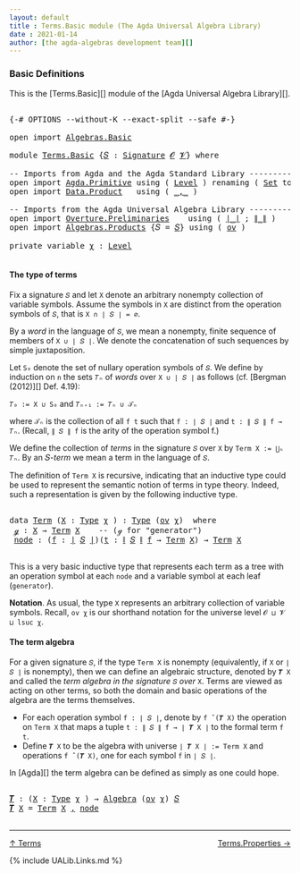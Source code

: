 ```yaml
---
layout: default
title : Terms.Basic module (The Agda Universal Algebra Library)
date : 2021-01-14
author: [the agda-algebras development team][]
---
```


### <a id="basic-definitions">Basic Definitions</a>

This is the [Terms.Basic][] module of the [Agda Universal Algebra Library][].

<pre class="Agda">

<a id="301" class="Symbol">{-#</a> <a id="305" class="Keyword">OPTIONS</a> <a id="313" class="Pragma">--without-K</a> <a id="325" class="Pragma">--exact-split</a> <a id="339" class="Pragma">--safe</a> <a id="346" class="Symbol">#-}</a>

<a id="351" class="Keyword">open</a> <a id="356" class="Keyword">import</a> <a id="363" href="Algebras.Basic.html" class="Module">Algebras.Basic</a>

<a id="379" class="Keyword">module</a> <a id="386" href="Terms.Basic.html" class="Module">Terms.Basic</a> <a id="398" class="Symbol">{</a><a id="399" href="Terms.Basic.html#399" class="Bound">𝑆</a> <a id="401" class="Symbol">:</a> <a id="403" href="Algebras.Basic.html#3566" class="Function">Signature</a> <a id="413" href="Algebras.Basic.html#1140" class="Generalizable">𝓞</a> <a id="415" href="Algebras.Basic.html#1142" class="Generalizable">𝓥</a><a id="416" class="Symbol">}</a> <a id="418" class="Keyword">where</a>

<a id="425" class="Comment">-- Imports from Agda and the Agda Standard Library ----------------</a>
<a id="493" class="Keyword">open</a> <a id="498" class="Keyword">import</a> <a id="505" href="Agda.Primitive.html" class="Module">Agda.Primitive</a> <a id="520" class="Keyword">using</a> <a id="526" class="Symbol">(</a> <a id="528" href="Agda.Primitive.html#597" class="Postulate">Level</a> <a id="534" class="Symbol">)</a> <a id="536" class="Keyword">renaming</a> <a id="545" class="Symbol">(</a> <a id="547" href="Agda.Primitive.html#326" class="Primitive">Set</a> <a id="551" class="Symbol">to</a> <a id="554" class="Primitive">Type</a> <a id="559" class="Symbol">)</a>
<a id="561" class="Keyword">open</a> <a id="566" class="Keyword">import</a> <a id="573" href="Data.Product.html" class="Module">Data.Product</a>   <a id="588" class="Keyword">using</a> <a id="594" class="Symbol">(</a> <a id="596" href="Agda.Builtin.Sigma.html#236" class="InductiveConstructor Operator">_,_</a> <a id="600" class="Symbol">)</a>

<a id="603" class="Comment">-- Imports from the Agda Universal Algebra Library ----------------</a>
<a id="671" class="Keyword">open</a> <a id="676" class="Keyword">import</a> <a id="683" href="Overture.Preliminaries.html" class="Module">Overture.Preliminaries</a>    <a id="709" class="Keyword">using</a> <a id="715" class="Symbol">(</a> <a id="717" href="Overture.Preliminaries.html#4227" class="Function Operator">∣_∣</a> <a id="721" class="Symbol">;</a> <a id="723" href="Overture.Preliminaries.html#4265" class="Function Operator">∥_∥</a> <a id="727" class="Symbol">)</a>
<a id="729" class="Keyword">open</a> <a id="734" class="Keyword">import</a> <a id="741" href="Algebras.Products.html" class="Module">Algebras.Products</a> <a id="759" class="Symbol">{</a><a id="760" class="Argument">𝑆</a> <a id="762" class="Symbol">=</a> <a id="764" href="Terms.Basic.html#399" class="Bound">𝑆</a><a id="765" class="Symbol">}</a> <a id="767" class="Keyword">using</a> <a id="773" class="Symbol">(</a> <a id="775" href="Algebras.Products.html#2982" class="Function">ov</a> <a id="778" class="Symbol">)</a>

<a id="781" class="Keyword">private</a> <a id="789" class="Keyword">variable</a> <a id="798" href="Terms.Basic.html#798" class="Generalizable">χ</a> <a id="800" class="Symbol">:</a> <a id="802" href="Agda.Primitive.html#597" class="Postulate">Level</a>

</pre>

#### <a id="the-type-of-terms">The type of terms</a>

Fix a signature `𝑆` and let `X` denote an arbitrary nonempty collection of variable symbols. Assume the symbols in `X` are distinct from the operation symbols of `𝑆`, that is `X ∩ ∣ 𝑆 ∣ = ∅`.

By a *word* in the language of `𝑆`, we mean a nonempty, finite sequence of members of `X ∪ ∣ 𝑆 ∣`. We denote the concatenation of such sequences by simple juxtaposition.

Let `S₀` denote the set of nullary operation symbols of `𝑆`. We define by induction on `n` the sets `𝑇ₙ` of *words* over `X ∪ ∣ 𝑆 ∣` as follows (cf. [Bergman (2012)][] Def. 4.19):

`𝑇₀ := X ∪ S₀` and `𝑇ₙ₊₁ := 𝑇ₙ ∪ 𝒯ₙ`

where `𝒯ₙ` is the collection of all `f t` such that `f : ∣ 𝑆 ∣` and `t : ∥ 𝑆 ∥ f → 𝑇ₙ`. (Recall, `∥ 𝑆 ∥ f` is the arity of the operation symbol f.)

We define the collection of *terms* in the signature `𝑆` over `X` by `Term X := ⋃ₙ 𝑇ₙ`. By an 𝑆-*term* we mean a term in the language of `𝑆`.

The definition of `Term X` is recursive, indicating that an inductive type could be used to represent the semantic notion of terms in type theory. Indeed, such a representation is given by the following inductive type.

<pre class="Agda">

<a id="1984" class="Keyword">data</a> <a id="Term"></a><a id="1989" href="Terms.Basic.html#1989" class="Datatype">Term</a> <a id="1994" class="Symbol">(</a><a id="1995" href="Terms.Basic.html#1995" class="Bound">X</a> <a id="1997" class="Symbol">:</a> <a id="1999" href="Terms.Basic.html#554" class="Primitive">Type</a> <a id="2004" href="Terms.Basic.html#798" class="Generalizable">χ</a> <a id="2006" class="Symbol">)</a> <a id="2008" class="Symbol">:</a> <a id="2010" href="Terms.Basic.html#554" class="Primitive">Type</a> <a id="2015" class="Symbol">(</a><a id="2016" href="Algebras.Products.html#2982" class="Function">ov</a> <a id="2019" href="Terms.Basic.html#2004" class="Bound">χ</a><a id="2020" class="Symbol">)</a>  <a id="2023" class="Keyword">where</a>
 <a id="Term.ℊ"></a><a id="2030" href="Terms.Basic.html#2030" class="InductiveConstructor">ℊ</a> <a id="2032" class="Symbol">:</a> <a id="2034" href="Terms.Basic.html#1995" class="Bound">X</a> <a id="2036" class="Symbol">→</a> <a id="2038" href="Terms.Basic.html#1989" class="Datatype">Term</a> <a id="2043" href="Terms.Basic.html#1995" class="Bound">X</a>    <a id="2048" class="Comment">-- (ℊ for &quot;generator&quot;)</a>
 <a id="Term.node"></a><a id="2072" href="Terms.Basic.html#2072" class="InductiveConstructor">node</a> <a id="2077" class="Symbol">:</a> <a id="2079" class="Symbol">(</a><a id="2080" href="Terms.Basic.html#2080" class="Bound">f</a> <a id="2082" class="Symbol">:</a> <a id="2084" href="Overture.Preliminaries.html#4227" class="Function Operator">∣</a> <a id="2086" href="Terms.Basic.html#399" class="Bound">𝑆</a> <a id="2088" href="Overture.Preliminaries.html#4227" class="Function Operator">∣</a><a id="2089" class="Symbol">)(</a><a id="2091" href="Terms.Basic.html#2091" class="Bound">t</a> <a id="2093" class="Symbol">:</a> <a id="2095" href="Overture.Preliminaries.html#4265" class="Function Operator">∥</a> <a id="2097" href="Terms.Basic.html#399" class="Bound">𝑆</a> <a id="2099" href="Overture.Preliminaries.html#4265" class="Function Operator">∥</a> <a id="2101" href="Terms.Basic.html#2080" class="Bound">f</a> <a id="2103" class="Symbol">→</a> <a id="2105" href="Terms.Basic.html#1989" class="Datatype">Term</a> <a id="2110" href="Terms.Basic.html#1995" class="Bound">X</a><a id="2111" class="Symbol">)</a> <a id="2113" class="Symbol">→</a> <a id="2115" href="Terms.Basic.html#1989" class="Datatype">Term</a> <a id="2120" href="Terms.Basic.html#1995" class="Bound">X</a>

</pre>

This is a very basic inductive type that represents each term as a tree with an operation symbol at each `node` and a variable symbol at each leaf (`generator`).

**Notation**. As usual, the type `X` represents an arbitrary collection of variable symbols. Recall, `ov χ` is our shorthand notation for the universe level `𝓞 ⊔ 𝓥 ⊔ lsuc χ`.


#### <a id="the-term-algebra">The term algebra</a>

For a given signature `𝑆`, if the type `Term X` is nonempty (equivalently, if `X` or `∣ 𝑆 ∣` is nonempty), then we can define an algebraic structure, denoted by `𝑻 X` and called the *term algebra in the signature* `𝑆` *over* `X`.  Terms are viewed as acting on other terms, so both the domain and basic operations of the algebra are the terms themselves.


+ For each operation symbol `f : ∣ 𝑆 ∣`, denote by `f ̂ (𝑻 X)` the operation on `Term X` that maps a tuple `t : ∥ 𝑆 ∥ f → ∣ 𝑻 X ∣` to the formal term `f t`.
+ Define `𝑻 X` to be the algebra with universe `∣ 𝑻 X ∣ := Term X` and operations `f ̂ (𝑻 X)`, one for each symbol `f` in `∣ 𝑆 ∣`.

In [Agda][] the term algebra can be defined as simply as one could hope.

<pre class="Agda">

<a id="𝑻"></a><a id="3261" href="Terms.Basic.html#3261" class="Function">𝑻</a> <a id="3263" class="Symbol">:</a> <a id="3265" class="Symbol">(</a><a id="3266" href="Terms.Basic.html#3266" class="Bound">X</a> <a id="3268" class="Symbol">:</a> <a id="3270" href="Terms.Basic.html#554" class="Primitive">Type</a> <a id="3275" href="Terms.Basic.html#798" class="Generalizable">χ</a> <a id="3277" class="Symbol">)</a> <a id="3279" class="Symbol">→</a> <a id="3281" href="Algebras.Basic.html#6008" class="Function">Algebra</a> <a id="3289" class="Symbol">(</a><a id="3290" href="Algebras.Products.html#2982" class="Function">ov</a> <a id="3293" href="Terms.Basic.html#798" class="Generalizable">χ</a><a id="3294" class="Symbol">)</a> <a id="3296" href="Terms.Basic.html#399" class="Bound">𝑆</a>
<a id="3298" href="Terms.Basic.html#3261" class="Function">𝑻</a> <a id="3300" href="Terms.Basic.html#3300" class="Bound">X</a> <a id="3302" class="Symbol">=</a> <a id="3304" href="Terms.Basic.html#1989" class="Datatype">Term</a> <a id="3309" href="Terms.Basic.html#3300" class="Bound">X</a> <a id="3311" href="Agda.Builtin.Sigma.html#236" class="InductiveConstructor Operator">,</a> <a id="3313" href="Terms.Basic.html#2072" class="InductiveConstructor">node</a>

</pre>

------------------------------

[↑ Terms](Terms.html)
<span style="float:right;">[Terms.Properties →](Terms.Properties.html)</span>

{% include UALib.Links.md %}

[the agda-algebras development team]: https://github.com/ualib/agda-algebras#the-agda-algebras-development-team

